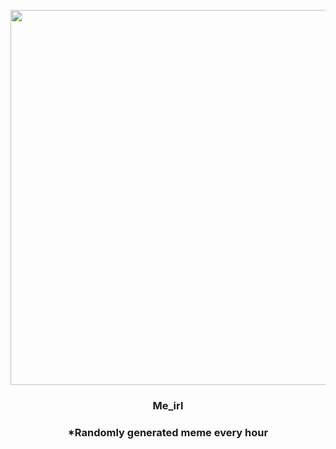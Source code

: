 <p align="center">
        <img src="https://i.redd.it/k1p0qa140ab91.jpg" width="600" height="600">
        </p>
        <h3 align="center">Me_irl</h3>
        <h3 align="center">*Randomly generated meme every hour</h3>
    